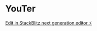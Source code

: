 # YouTer

[Edit in StackBlitz next generation editor ⚡️](https://stackblitz.com/~/github.com/TheChaoticor/YouTer)